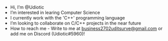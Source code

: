 - Hi, I’m @Udiotic
- I’m interested in learing Computer Science
- I currently work with the 'C++' programming language
- I’m looking to collaborate on C/C++ projects in the near future
- How to reach me - Write to me at business2702uditsurve@gmail.com or add me on Discord (Udiotic#5960)!

<!---
Udiotic/Udiotic is a ✨ special ✨ repository because its `README.md` (this file) appears on your GitHub profile.
You can click the Preview link to take a look at your changes.
--->
